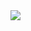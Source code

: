 
<img heigth ="400em" src="https://media.discordapp.net/attachments/941734524616867940/1044807321232093224/image.png"/>

